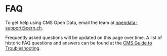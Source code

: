 # FAQ

To get help using CMS Open Data, email the team at [opendata-support@cern.ch](mailto:opendata-support@cern.ch).

Frequently asked questions will be updated on this page over time. A list of historic FAQ questions and answers can be found at the [CMS Guide to Troubleshooting](https://opendata.cern.ch/docs/cms-guide-troubleshooting).

